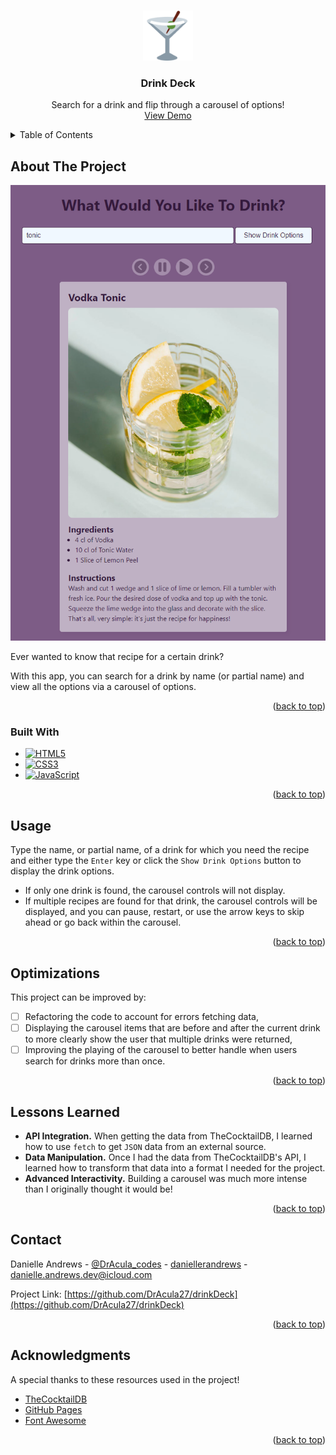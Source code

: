 <!-- Improved compatibility of back to top link: See: https://github.com/othneildrew/Best-README-Template/pull/73 -->

<a name="readme-top"></a>

<!-- PROJECT LOGO -->
<br />
<div align="center">
  <a href="https://dracula27.github.io/drinkDeck/">
    <img src="./img/android-chrome-192x192.png" alt="Logo" width="80" />
  </a>

  <h3 align="center">Drink Deck</h3>

  <p align="center">
    Search for a drink and flip through a carousel of options!
    <br />
    <a href="https://dracula27.github.io/drinkDeck/">View Demo</a>
</div>

<!-- TABLE OF CONTENTS -->
<details>
  <summary>Table of Contents</summary>
  <ol>
    <li>
      <a href="#about-the-project">About The Project</a>
      <ul>
        <li><a href="#built-with">Built With</a></li>
      </ul>
    </li>
    <li><a href="#usage">Usage</a></li>
    <li><a href="#optimizations">Optimizations</a></li>
    <li><a href="#lessons-learned">Lessons Learned</a></li>
    <li><a href="#contact">Contact</a></li>
    <li><a href="#acknowledgments">Acknowledgments</a></li>
  </ol>
</details>

<!-- ABOUT THE PROJECT -->

## About The Project

[![Drink Deck Screen Shot](./img/screenshot.PNG)](https://dracula27.github.io/drinkDeck/)

Ever wanted to know that recipe for a certain drink?

With this app, you can search for a drink by name (or partial name) and view all the options via a carousel of options.

<p align="right">(<a href="#readme-top">back to top</a>)</p>

### Built With

- [![HTML5](https://camo.githubusercontent.com/47e36c9392fe351ab98a0324ca2cb710782731d5a56f71ffe7c68130a1ddc34f/68747470733a2f2f696d672e736869656c64732e696f2f7374617469632f76313f6c6162656c3d253743266d6573736167653d48544d4c3526636f6c6f723d323335353566267374796c653d706c6173746963266c6f676f3d68746d6c35)](https://html.spec.whatwg.org/)
- [![CSS3](https://camo.githubusercontent.com/de7f9b7e6e26494153157774db679bba3320e333f8279e98986893d490293732/68747470733a2f2f696d672e736869656c64732e696f2f7374617469632f76313f6c6162656c3d253743266d6573736167653d4353533326636f6c6f723d323835663635267374796c653d706c6173746963266c6f676f3d63737333)](https://www.w3.org/Style/CSS/#specs)
- [![JavaScript](https://camo.githubusercontent.com/201c697f87bb2a25af48ccc954f0a3c27409421b3e887b7b8e486222e6c1c6b8/68747470733a2f2f696d672e736869656c64732e696f2f7374617469632f76313f6c6162656c3d253743266d6573736167653d4a41564153435249505426636f6c6f723d336337663564267374796c653d706c6173746963266c6f676f3d6a617661736372697074)](https://tc39.es/ecma262/)

<p align="right">(<a href="#readme-top">back to top</a>)</p>

<!-- USAGE -->

## Usage

Type the name, or partial name, of a drink for which you need the recipe and either type the `Enter` key or click the `Show Drink Options` button to display the drink options.
- If only one drink is found, the carousel controls will not display.
- If multiple recipes are found for that drink, the carousel controls will be displayed, and you can pause, restart, or use the arrow keys to skip ahead or go back within the carousel.

<p align="right">(<a href="#readme-top">back to top</a>)</p>

<!-- OPTIMIZATIONS -->

## Optimizations

This project can be improved by:

- [ ] Refactoring the code to account for errors fetching data,
- [ ] Displaying the carousel items that are before and after the current drink to more clearly show the user that multiple drinks were returned,
- [ ] Improving the playing of the carousel to better handle when users search for drinks more than once.

<p align="right">(<a href="#readme-top">back to top</a>)</p>

<!-- LESSONS LEARNED -->

## Lessons Learned

- **API Integration.** When getting the data from TheCocktailDB, I learned how to use `fetch` to get `JSON` data from an external source.
- **Data Manipulation.** Once I had the data from TheCocktailDB's API, I learned how to transform that data into a format I needed for the project.
- **Advanced Interactivity.** Building a carousel was much more intense than I originally thought it would be!

<p align="right">(<a href="#readme-top">back to top</a>)</p>

<!-- CONTACT -->

## Contact

Danielle Andrews - [@DrAcula_codes](https://twitter.com/DrAcula_codes 'Twitter/X') - [daniellerandrews](https://www.linkedin.com/in/daniellerandrews 'LinkedIn') - danielle.andrews.dev@icloud.com

Project Link: [https://github.com/DrAcula27/drinkDeck](https://github.com/DrAcula27/drinkDeck)

<p align="right">(<a href="#readme-top">back to top</a>)</p>

<!-- ACKNOWLEDGMENTS -->

## Acknowledgments

A special thanks to these resources used in the project!

- [TheCocktailDB](https://www.thecocktaildb.com/)
- [GitHub Pages](https://pages.github.com)
- [Font Awesome](https://fontawesome.com)

<p align="right">(<a href="#readme-top">back to top</a>)</p>
